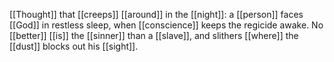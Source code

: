[[Thought]] that [[creeps]] [[around]] in the [[night]]: a [[person]] faces [[God]] in restless sleep, when [[conscience]] keeps the regicide awake. No [[better]] [[is]] the [[sinner]] than a [[slave]], and slithers [[where]] the [[dust]] blocks out his [[sight]].  